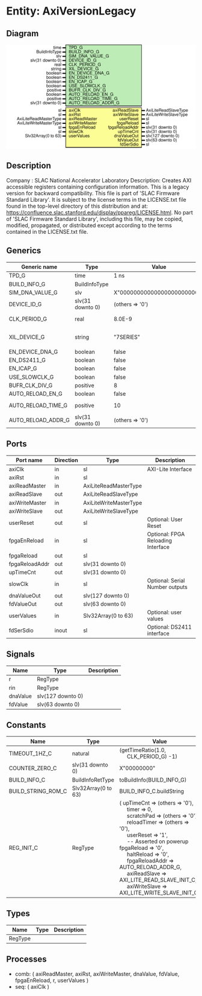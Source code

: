 # Entity: AxiVersionLegacy

## Diagram

![Diagram](AxiVersionLegacy.svg "Diagram")
## Description

Company    : SLAC National Accelerator Laboratory
Description: Creates AXI accessible registers containing configuration
information. This is a legacy version for backward compatibility.
This file is part of 'SLAC Firmware Standard Library'.
It is subject to the license terms in the LICENSE.txt file found in the
top-level directory of this distribution and at:
   https://confluence.slac.stanford.edu/display/ppareg/LICENSE.html.
No part of 'SLAC Firmware Standard Library', including this file,
may be copied, modified, propagated, or distributed except according to
the terms contained in the LICENSE.txt file.
## Generics

| Generic name       | Type             | Value                       | Description                      |
| ------------------ | ---------------- | --------------------------- | -------------------------------- |
| TPD_G              | time             | 1 ns                        |                                  |
| BUILD_INFO_G       | BuildInfoType    |                             |                                  |
| SIM_DNA_VALUE_G    | slv              | X"000000000000000000000000" |                                  |
| DEVICE_ID_G        | slv(31 downto 0) | (others => '0')             |                                  |
| CLK_PERIOD_G       | real             | 8.0E-9                      | units of seconds                 |
| XIL_DEVICE_G       | string           | "7SERIES"                   | Either "7SERIES" or "ULTRASCALE" |
| EN_DEVICE_DNA_G    | boolean          | false                       |                                  |
| EN_DS2411_G        | boolean          | false                       |                                  |
| EN_ICAP_G          | boolean          | false                       |                                  |
| USE_SLOWCLK_G      | boolean          | false                       |                                  |
| BUFR_CLK_DIV_G     | positive         | 8                           |                                  |
| AUTO_RELOAD_EN_G   | boolean          | false                       |                                  |
| AUTO_RELOAD_TIME_G | positive         | 10                          | units of seconds                 |
| AUTO_RELOAD_ADDR_G | slv(31 downto 0) | (others => '0')             |                                  |
## Ports

| Port name      | Direction | Type                   | Description                        |
| -------------- | --------- | ---------------------- | ---------------------------------- |
| axiClk         | in        | sl                     | AXI-Lite Interface                 |
| axiRst         | in        | sl                     |                                    |
| axiReadMaster  | in        | AxiLiteReadMasterType  |                                    |
| axiReadSlave   | out       | AxiLiteReadSlaveType   |                                    |
| axiWriteMaster | in        | AxiLiteWriteMasterType |                                    |
| axiWriteSlave  | out       | AxiLiteWriteSlaveType  |                                    |
| userReset      | out       | sl                     | Optional: User Reset               |
| fpgaEnReload   | in        | sl                     | Optional: FPGA Reloading Interface |
| fpgaReload     | out       | sl                     |                                    |
| fpgaReloadAddr | out       | slv(31 downto 0)       |                                    |
| upTimeCnt      | out       | slv(31 downto 0)       |                                    |
| slowClk        | in        | sl                     | Optional: Serial Number outputs    |
| dnaValueOut    | out       | slv(127 downto 0)      |                                    |
| fdValueOut     | out       | slv(63 downto 0)       |                                    |
| userValues     | in        | Slv32Array(0 to 63)    | Optional: user values              |
| fdSerSdio      | inout     | sl                     | Optional: DS2411 interface         |
## Signals

| Name     | Type              | Description |
| -------- | ----------------- | ----------- |
| r        | RegType           |             |
| rin      | RegType           |             |
| dnaValue | slv(127 downto 0) |             |
| fdValue  | slv(63 downto 0)  |             |
## Constants

| Name               | Type                | Value                                                                                                                                                                                                                                                                                                                                                                                                                                                                                                                                                                                                                                                                                                                                                                      | Description |
| ------------------ | ------------------- | -------------------------------------------------------------------------------------------------------------------------------------------------------------------------------------------------------------------------------------------------------------------------------------------------------------------------------------------------------------------------------------------------------------------------------------------------------------------------------------------------------------------------------------------------------------------------------------------------------------------------------------------------------------------------------------------------------------------------------------------------------------------------- | ----------- |
| TIMEOUT_1HZ_C      | natural             |  (getTimeRatio(1.0,<br><span style="padding-left:20px"> CLK_PERIOD_G) -1)                                                                                                                                                                                                                                                                                                                                                                                                                                                                                                                                                                                                                                                                                                  |             |
| COUNTER_ZERO_C     | slv(31 downto 0)    |  X"00000000"                                                                                                                                                                                                                                                                                                                                                                                                                                                                                                                                                                                                                                                                                                                                                               |             |
| BUILD_INFO_C       | BuildInfoRetType    |  toBuildInfo(BUILD_INFO_G)                                                                                                                                                                                                                                                                                                                                                                                                                                                                                                                                                                                                                                                                                                                                                 |             |
| BUILD_STRING_ROM_C | Slv32Array(0 to 63) |  BUILD_INFO_C.buildString                                                                                                                                                                                                                                                                                                                                                                                                                                                                                                                                                                                                                                                                                                                                                  |             |
| REG_INIT_C         | RegType             |  (       upTimeCnt      => (others => '0'),<br><span style="padding-left:20px">       timer          => 0,<br><span style="padding-left:20px">       scratchPad     => (others => '0'),<br><span style="padding-left:20px">       reloadTimer    => (others => '0'),<br><span style="padding-left:20px">       userReset      => '1',<br><span style="padding-left:20px">            -- Asserted on powerup       fpgaReload     => '0',<br><span style="padding-left:20px">       haltReload     => '0',<br><span style="padding-left:20px">       fpgaReloadAddr => AUTO_RELOAD_ADDR_G,<br><span style="padding-left:20px">       axiReadSlave   => AXI_LITE_READ_SLAVE_INIT_C,<br><span style="padding-left:20px">       axiWriteSlave  => AXI_LITE_WRITE_SLAVE_INIT_C) |             |
## Types

| Name    | Type | Description |
| ------- | ---- | ----------- |
| RegType |      |             |
## Processes
- comb: ( axiReadMaster, axiRst, axiWriteMaster, dnaValue, fdValue,
                   fpgaEnReload, r, userValues )
- seq: ( axiClk )
